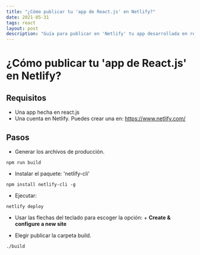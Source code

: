 ```yaml
---
title: "¿Cómo publicar tu 'app de React.js' en Netlify?"
date: 2021-05-31
tags: react
layout: post
description: "Guía para publicar en 'Netlify' tu app desarrollada en react.js"
---
```


# ¿Cómo publicar tu 'app de React.js' en Netlify?

## Requisitos

- Una app hecha en react.js
- Una cuenta en Netlify. Puedes crear una en: https://www.netlify.com/

## Pasos

- Generar los archivos de producción.
````
npm run build
````

- Instalar el paquete: 'netlify-cli'
````
npm install netlify-cli -g
````

- Ejecutar:
````
netlify deploy
````

- Usar las flechas del teclado para escoger la opción: + **Create & configure a new site**

- Elegir publicar la carpeta build.

````
./build
````
